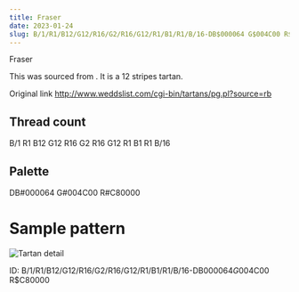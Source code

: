 ```yaml
---
title: Fraser
date: 2023-01-24
slug: B/1/R1/B12/G12/R16/G2/R16/G12/R1/B1/R1/B/16-DB$000064 G$004C00 R$C80000
---
```

Fraser

This was sourced from <no value>.  It is a 12 stripes tartan.

Original link http://www.weddslist.com/cgi-bin/tartans/pg.pl?source=rb

## Thread count
B/1 R1 B12 G12 R16 G2 R16 G12 R1 B1 R1 B/16

## Palette
DB#000064 G#004C00 R#C80000

# Sample pattern

![Tartan detail](tartan.png "B/1 R1 B12 G12 R16 G2 R16 G12 R1 B1 R1 B/16 tartan")

ID: B/1/R1/B12/G12/R16/G2/R16/G12/R1/B1/R1/B/16-DB$000064 G$004C00 R$C80000